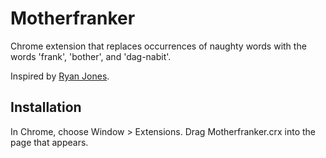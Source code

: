 # Motherfranker

Chrome extension that replaces occurrences of naughty words with the words 'frank', 'bother', and 'dag-nabit'.

Inspired by [Ryan Jones](http://github.com/ryanbjones).


Installation
------------

In Chrome, choose Window > Extensions.  Drag Motherfranker.crx into the page that appears.
